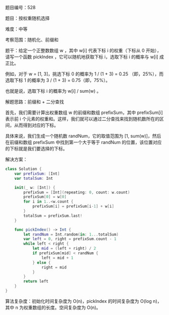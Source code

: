 题目编号：528

题目：按权重随机选择

难度：中等

考察范围：随机化、前缀和

题干：给定一个正整数数组 w ，其中 w[i] 代表下标 i 的权重（下标从 0 开始），请写一个函数 pickIndex ，它可以随机地获取下标 i，选取下标 i 的概率与 w[i] 成正比。

例如，对于 w = [1, 3]，挑选下标 0 的概率为 1 / (1 + 3) = 0.25 （即，25%），而选取下标 1 的概率为 3 / (1 + 3) = 0.75（即，75%）。

也就是说，选取下标 i 的概率为 w[i] / sum(w) 。

解题思路：前缀和 + 二分查找

首先，我们需要计算出权重数组 w 的前缀和数组 prefixSum，其中 prefixSum[i] 表示前 i 个元素的权重和。这样，我们就可以通过二分查找来找到随机数所在的区间，从而得到对应的下标。

具体来说，我们生成一个随机数 randNum，它的取值范围为 [1, sum(w)]，然后在前缀和数组 prefixSum 中找到第一个大于等于 randNum 的位置，该位置对应的下标就是我们要选择的下标。

解决方案：

```swift
class Solution {
    var prefixSum: [Int]
    var totalSum: Int

    init(_ w: [Int]) {
        prefixSum = [Int](repeating: 0, count: w.count)
        prefixSum[0] = w[0]
        for i in 1..<w.count {
            prefixSum[i] = prefixSum[i-1] + w[i]
        }
        totalSum = prefixSum.last!
    }

    func pickIndex() -> Int {
        let randNum = Int.random(in: 1...totalSum)
        var left = 0, right = prefixSum.count - 1
        while left < right {
            let mid = (left + right) / 2
            if prefixSum[mid] < randNum {
                left = mid + 1
            } else {
                right = mid
            }
        }
        return left
    }
}
```

算法复杂度：初始化时间复杂度为 O(n)，pickIndex 的时间复杂度为 O(log n)，其中 n 为权重数组的长度。空间复杂度为 O(n)。
